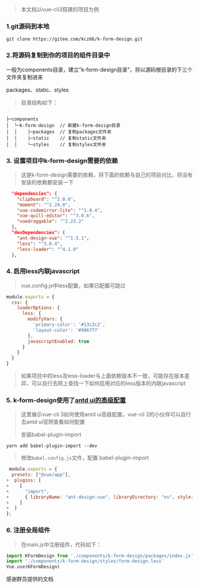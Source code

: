 > 本文档以vue-cli3搭建的项目为例

### 1.git源码到本地

```git clone https://gitee.com/kcz66/k-form-design.git```



### 2.将源码复制到你的项目的组件目录中

一般为components目录，建立"k-form-design目录"，将以源码根目录的下三个文件夹复制进来

packages、static、styles



> 目录结构如下：

```

├─components
│  └─k-form-design	// 新建k-form-design目录
│  │	├─packages	// 复制packages文件夹
│  │	├─static	// 复制static文件夹
│  │	└─styles	// 复制styles文件夹

```



### 3. 设置项目中k-form-design需要的依赖

> 这是k-form-design需要的依赖，将下面的依赖与自己的项目对比，将没有安装的依赖都安装一下

```json
  "dependencies": {
    "clipboard": "^2.0.6",
    "moment": "^2.24.0",
    "vue-codemirror-lite": "^1.0.4",
    "vue-quill-editor": "^3.0.6",
    "vuedraggable": "^2.23.2"
  },
  "devDependencies": {
    "ant-design-vue": "^1.5.1",
    "less": "^3.0.4",
    "less-loader": "^4.1.0"
  },
```



### 4. 启用less内联javascript

> vue.config.js中less配置，如果已配置可跳过

```js
module.exports = {
  css: {
    loaderOptions: {
      less: {
        modifyVars: {
          'primary-color': '#13c2c2',
          'layout-color': '#9867f7'
        },
        javascriptEnabled: true
      }
    }
  }
}
```

> 如果项目中的less及less-loader与上面依赖版本不一致，可能存在版本差异，可以自行去网上查找一下如何启用对应的less版本的内联javascript

### 5. k-form-design使用了[antd ui的高级配置](https://www.antdv.com/docs/vue/use-with-vue-cli-cn/#%E9%AB%98%E7%BA%A7%E9%85%8D%E7%BD%AE)

> 这里展示vue-cli 3如何使用antd ui高级配置，vue-cli 2的小伙伴可以自行去antd ui官网查看如何配置
>
> 安装babel-plugin-import

```
yarn add babel-plugin-import --dev
```

> 修改`babel.config.js`文件，配置 babel-plugin-import

```js
 module.exports = {
  presets: ["@vue/app"],
+  plugins: [
+    [
+      "import",
+      { libraryName: "ant-design-vue", libraryDirectory: "es", style: true }
+    ]
+  ]
};
```



### 6. 注册全局组件

> 在main.js中注册组件，代码如下：

```javascript
import KFormDesign from './components/k-form-design/packages/index.js'
import './components/k-form-design/styles/form-design.less'
Vue.use(KFormDesign)
```



感谢群员提供的文档